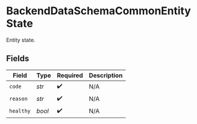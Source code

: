 # BackendDataSchemaCommonEntityState

Entity state.


## Fields

| Field              | Type               | Required           | Description        |
| ------------------ | ------------------ | ------------------ | ------------------ |
| `code`             | *str*              | :heavy_check_mark: | N/A                |
| `reason`           | *str*              | :heavy_check_mark: | N/A                |
| `healthy`          | *bool*             | :heavy_check_mark: | N/A                |